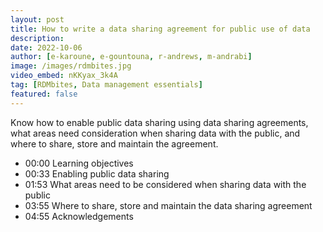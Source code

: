 ```yaml
---
layout: post
title: How to write a data sharing agreement for public use of data
description: 
date: 2022-10-06
author: [e-karoune, e-gountouna, r-andrews, m-andrabi]
image: /images/rdmbites.jpg
video_embed: nKKyax_3k4A
tag: [RDMbites, Data management essentials]
featured: false
---
```


Know how to enable public data sharing using data sharing agreements, what areas need consideration when sharing data with the public, and where to share, store and maintain the agreement. 

- 00:00 Learning objectives
- 00:33 Enabling public data sharing
- 01:53 What areas need to be considered when sharing data with the public
- 03:55 Where to share, store and maintain the data sharing agreement
- 04:55 Acknowledgements
